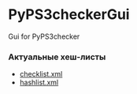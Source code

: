 # PyPS3checkerGui
Gui for PyPS3checker

### Актуальные хеш-листы
* [checklist.xml](https://github.com/littlebalup/PyPS3tools/blob/master/PyPS3checker/checklist.xml)
* [hashlist.xml](https://github.com/littlebalup/PyPS3tools/blob/master/PyPS3checker/hashlist.xml)
